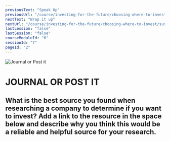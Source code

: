 ```yaml
---
previousText: "Speak Up"
previousUrl: "/course/investing-for-the-future/choosing-where-to-invest/discussion"
nextText: "Wrap it up"
nextUrl: "/course/investing-for-the-future/choosing-where-to-invest/summary"
lastLession: "false"
lastSession: "false"
courseModuleId: "6"
sessionId: "7"
pageId: "2"
---
```



![Journal or Post it](/assets/img/journal-it.png)
# JOURNAL OR POST IT

## What is the best source you found when researching a company to determine if you want to invest? Add a link to the resource in the space below and describe why you think this would be a reliable and helpful source for your research.
<sparkle-feed-post assignment-name="What is the best source you found when researching a company to determine if you want to invest? Add a link to the resource in the space below and describe why you think this would be a reliable and helpful source for your research." ></sparkle-feed-post>